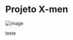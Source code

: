 # Projeto X-men

![image](https://github.com/Sthefanyso/projeto-x-men/assets/102776084/7ffeccca-f950-4f5c-8d63-ff7033d9a231)

teste
